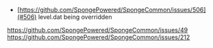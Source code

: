 

 * [https://github.com/SpongePowered/SpongeCommon/issues/506](#506) level.dat being overridden


 https://github.com/SpongePowered/SpongeCommon/issues/49
 https://github.com/SpongePowered/SpongeCommon/issues/212